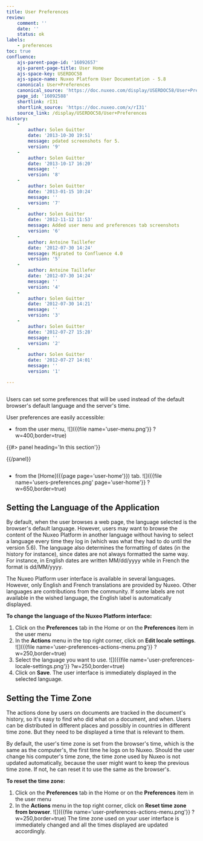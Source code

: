 ```yaml
---
title: User Preferences
review:
    comment: ''
    date: ''
    status: ok
labels:
    - preferences
toc: true
confluence:
    ajs-parent-page-id: '16092657'
    ajs-parent-page-title: User Home
    ajs-space-key: USERDOC58
    ajs-space-name: Nuxeo Platform User Documentation - 5.8
    canonical: User+Preferences
    canonical_source: 'https://doc.nuxeo.com/display/USERDOC58/User+Preferences'
    page_id: '16092588'
    shortlink: rI31
    shortlink_source: 'https://doc.nuxeo.com/x/rI31'
    source_link: /display/USERDOC58/User+Preferences
history:
    - 
        author: Solen Guitter
        date: '2013-10-30 19:51'
        message: pdated screenshots for 5.
        version: '9'
    - 
        author: Solen Guitter
        date: '2013-10-17 16:20'
        message: ''
        version: '8'
    - 
        author: Solen Guitter
        date: '2013-01-15 10:24'
        message: ''
        version: '7'
    - 
        author: Solen Guitter
        date: '2012-11-12 11:53'
        message: Added user menu and preferences tab screenshots
        version: '6'
    - 
        author: Antoine Taillefer
        date: '2012-07-30 14:24'
        message: Migrated to Confluence 4.0
        version: '5'
    - 
        author: Antoine Taillefer
        date: '2012-07-30 14:24'
        message: ''
        version: '4'
    - 
        author: Solen Guitter
        date: '2012-07-30 14:21'
        message: ''
        version: '3'
    - 
        author: Solen Guitter
        date: '2012-07-27 15:28'
        message: ''
        version: '2'
    - 
        author: Solen Guitter
        date: '2012-07-27 14:01'
        message: ''
        version: '1'

---
```

<div class="row"><div class="column medium-8">

Users can set some preferences that will be used instead of the default browser's default language and the server's time.

User preferences are easily accessible:

*   from the user menu,
    ![]({{file name='user-menu.png'}} ?w=400,border=true)

</div><div class="column medium-4">{{#> panel heading='In this section'}}

{{/panel}}</div></div>

*   from the [Home]({{page page='user-home'}}) tab.
    ![]({{file name='users-preferences.png' page='user-home'}} ?w=650,border=true)

## Setting the Language of the Application

By default, when the user browses a web page, the language selected is the browser's default language. However, users may want to browse the content of the Nuxeo Platform in another language without having to select a language every time they log in (which was what they had to do until the version 5.6). The language also determines the formatting of dates (in the history for instance), since dates are not always formatted the same way. For instance, in English dates are written MM/dd/yyyy while in French the format is dd/MM/yyyy.

The Nuxeo Platform user interface is available in several languages. However, only English and French translations are provided by Nuxeo. Other languages are contributions from the community. If some labels are not available in the wished language, the English label is automatically displayed.

**To change the language of the Nuxeo Platform interface:**

1.  Click on the **Preferences** tab in the Home or on the **Preferences** item in the user menu
2.  In the **Actions** menu in the top right corner, click on **Edit locale settings**.
    ![]({{file name='user-preferences-actions-menu.png'}} ?w=250,border=true)
3.  Select the language you want to use.
    ![]({{file name='user-preferences-locale-settings.png'}} ?w=250,border=true)
4.  Click on **Save**.
    The user interface is immediately displayed in the selected language.

## Setting the Time Zone

The actions done by users on documents are tracked in the document's history, so it's easy to find who did what on a document, and when. Users can be distributed in different places and possibly in countries in different time zone. But they need to be displayed a time that is relevant to them.

By default, the user's time zone is set from the browser's time, which is the same as the computer's, the first time he logs on to Nuxeo. Should the user change his computer's time zone, the time zone used by Nuxeo is not updated automatically, because the user might want to keep the previous time zone. If not, he can reset it to use the same as the browser's.

**To reset the time zone:**

1.  Click on the **Preferences** tab in the Home or on the **Preferences** item in the user menu
2.  In the **Actions** menu in the top right corner, click on **Reset time zone from browser**.
    ![]({{file name='user-preferences-actions-menu.png'}} ?w=250,border=true)
    The time zone used on your user interface is immediately changed and all the times displayed are updated accordingly.